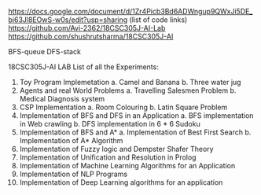 https://docs.google.com/document/d/1Zr4Picb3Bd6ADWngup9QWxJi5DE_bj63Jl8EOwS-w0s/edit?usp=sharing (list of code links) <br /> 
https://github.com/Avi-2362/18CSC305J-AI-Lab  <br /> 
https://github.com/shushrutsharma/18CSC305J-AI <br /> 

BFS-queue
DFS-stack

18CSC305J-AI LAB
List of all the Experiments: 
1. Toy Program Implemetation
      a. Camel and Banana
      b. Three water jug
2. Agents and real World Problems
      a. Travelling Salesmen Problem
      b. Medical Diagnosis system
3. CSP Implementation
      a. Room Colouring
      b. Latin Square Problem
4. Implementation of BFS and DFS in an Application
      a. BFS implementation in Web crawling
      b. DFS implementation in 6 * 6 Sudoku
5. Implementation of BFS and A*
      a. Implementation of Best First Search
      b. Implementation of A* Algorithm
6. Implementation of Fuzzy logic and Dempster Shafer Theory
7. Implementation of Unification and Resolution in Prolog
8. Implementation of Machine Learning Algorithms for an Application
9. Implementation of NLP Programs
10. Implementation of Deep Learning algorithms for an application

